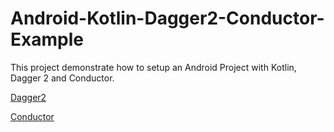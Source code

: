 Android-Kotlin-Dagger2-Conductor-Example
=====================
This project demonstrate how to setup an Android Project with Kotlin, Dagger 2 and Conductor.

[Dagger2](https://github.com/google/dagger)

[Conductor](https://github.com/bluelinelabs/Conductor)
